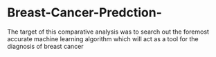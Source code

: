 # Breast-Cancer-Predction-
The target of this comparative analysis was to search out the foremost accurate machine learning algorithm which will act as a tool for the diagnosis of breast cancer
